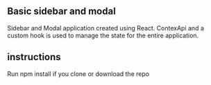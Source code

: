 ## Basic sidebar and modal

Sidebar and Modal application created using React. ContexApi and a custom hook is used to manage the state for the entire application.

## instructions
Run npm install if you clone or download the repo